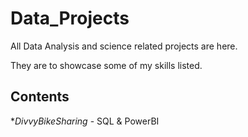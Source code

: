 # Data_Projects
All Data Analysis and science related projects are here.  

They are to showcase some of my skills listed.

## Contents
*_DivvyBikeSharing_ - SQL & PowerBI

